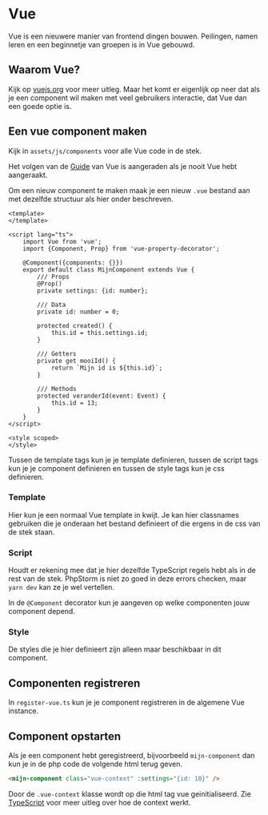 # Vue

Vue is een nieuwere manier van frontend dingen bouwen. Peilingen, namen leren en een beginnetje van groepen is in Vue gebouwd.

## Waarom Vue?

Kijk op [vuejs.org](https://vuejs.org/) voor meer uitleg. Maar het komt er eigenlijk op neer dat als je een component wil maken met veel gebruikers interactie, dat Vue dan een goede optie is.

## Een vue component maken

Kijk in `assets/js/components` voor alle Vue code in de stek.

Het volgen van de [Guide](https://vuejs.org/v2/guide/) van Vue is aangeraden als je nooit Vue hebt aangeraakt.

Om een nieuw component te maken maak je een nieuw `.vue` bestand aan met dezelfde structuur als hier onder beschreven.

```vue
<template>
</template>

<script lang="ts">
	import Vue from 'vue';
	import {Component, Prop} from 'vue-property-decorator';

	@Component({components: {}})
	export default class MijnComponent extends Vue {
		/// Props
		@Prop()
		private settings: {id: number};

		/// Data
		private id: number = 0;

		protected created() {
			this.id = this.settings.id;
		}

		/// Getters
		private get mooiId() {
			return `Mijn id is ${this.id}`;
		}

		/// Methods
		protected veranderId(event: Event) {
            this.id = 13;
		}
	}
</script>

<style scoped>
</style>
```

Tussen de template tags kun je je template definieren, tussen de script tags kun je je component definieren en tussen de style tags kun je css definieren.

### Template

Hier kun je een normaal Vue template in kwijt. Je kan hier classnames gebruiken die je onderaan het bestand definieert of die ergens in de css van de stek staan.

### Script

Houdt er rekening mee dat je hier dezelfde TypeScript regels hebt als in de rest van de stek. PhpStorm is niet zo goed in deze errors checken, maar `yarn dev` kan ze je wel vertellen.

In de `@Component` decorator kun je aangeven op welke componenten jouw component depend.

### Style

De styles die je hier definieert zijn alleen maar beschikbaar in dit component.

## Componenten registreren

In `register-vue.ts` kun je je component registreren in de algemene Vue instance.

## Component opstarten

Als je een component hebt geregistreerd, bijvoorbeeld `mijn-component` dan kun je in de php code de volgende html terug geven.

```html
<mijn-component class="vue-context" :settings="{id: 10}" />
```

Door de `.vue-context` klasse wordt op die html tag vue geinitialiseerd. Zie [TypeScript](typescript.md) voor meer uitleg over hoe de context werkt.
